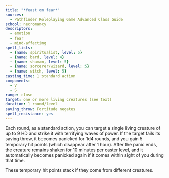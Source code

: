 ```yaml
---
title: "*feast on fear*"
sources:
  - Pathfinder Roleplaying Game Advanced Class Guide
school: necromancy
descriptors:
  - emotion
  - fear
  - mind-affecting
spell_lists:
  - {name: spiritualist, level: 5}
  - {name: bard, level: 4}
  - {name: shaman, level: 5}
  - {name: sorcerer/wizard, level: 5}
  - {name: witch, level: 5}
casting_time: 1 standard action
components:
  - V
  - S
range: close
target: one or more living creatures (see text)
duration: 1 round/level
saving_throw: Fortitude negates
spell_resistance: yes
---
```


Each round, as a standard action, you can target a single living creature of up to 9 HD and strike it with terrifying waves of power. If the target fails its saving throw, it becomes panicked for 1d4 rounds, and you gain 5 temporary hit points (which disappear after 1 hour). After the panic ends, the creature remains shaken for 10 minutes per caster level, and it automatically becomes panicked again if it comes within sight of you during that time.

These temporary hit points stack if they come from different creatures.

